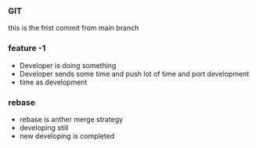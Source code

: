### GIT
this is the frist commit from main branch

### feature -1
* Developer is doing something
* Developer sends some time and push lot of time and port development
* time as development

### rebase
* rebase is anther merge strategy
* developing still
* new developing is completed

